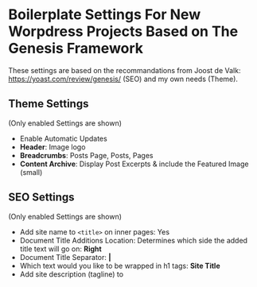 # Boilerplate Settings For New Worpdress Projects Based on The Genesis Framework

These settings are based on the recommandations from Joost de Valk: https://yoast.com/review/genesis/ (SEO) and my own needs (Theme).

## Theme Settings 
(Only enabled Settings are shown)

* Enable Automatic Updates
* **Header**: Image logo
* **Breadcrumbs**: Posts Page, Posts, Pages 
* **Content Archive**: Display Post Excerpts & include the Featured Image (small)

## SEO Settings
(Only enabled Settings are shown)

* Add site name to `<title>` on inner pages: Yes
* Document Title Additions Location: Determines which side the added title text will go on: **Right**
* Document Title Separator: **|**
* Which text would you like to be wrapped in h1 tags: **Site Title**
*  Add site description (tagline) to <title> on home page!
*  Relationship Link Tags: **Adjacent Posts `rel` link tags** 
*  **Robots Meta Settings** (you should check whioch one makes for you sense)
	*  Apply noindex to Category Archives?
	*  Apply noindex to Tag Archives?
	*  Apply noindex to Author Archives?
	*  Apply noindex to Date Archives?
	*  Apply noindex to Search Archives?
	*  Apply noarchive to Search Archives?
	*  Apply nooodp to your site?
	*  Apply noydir to your site?

## Added YOAST SEO Settings

